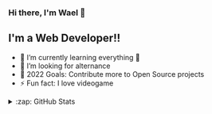 ### Hi there, I'm Wael 👋

## I'm a Web Developer!!

- 🌱 I’m currently learning everything 🤣
- 👯 I’m looking for alternance
- 🥅 2022 Goals: Contribute more to Open Source projects
- ⚡ Fun fact: I love videogame

<details>
  <summary>:zap: GitHub Stats</summary>

  <img align="left" alt="WaelFraj's GitHub Stats" src="https://github-readme-stats.vercel.app/api?username=waelfraj&show_icons=true&hide_border=true" />

</details>

[githup]: https://github.com/waelfraj/
[instagram]: https://www.instagram.com/wael_fraj_/
[linkedin]: https://tn.linkedin.com/in/wael-fraj
